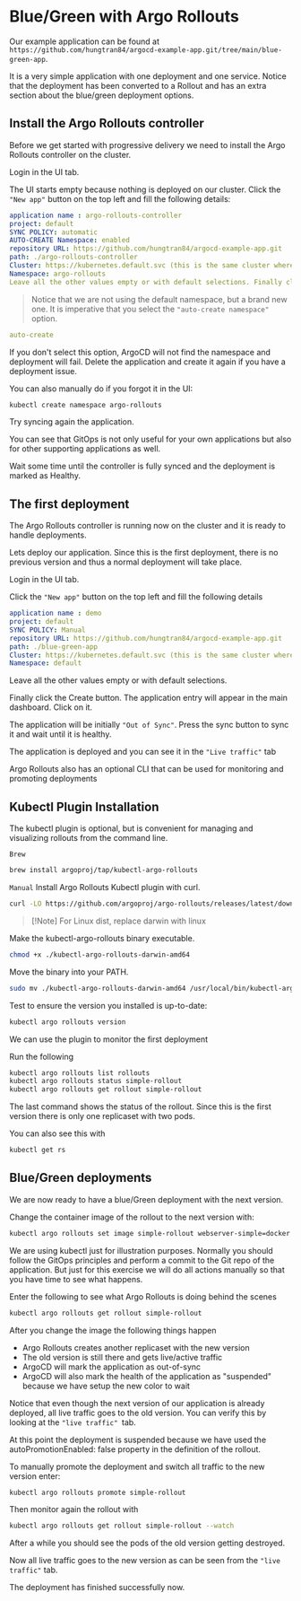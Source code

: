 # Blue/Green with Argo Rollouts
Our example application can be found at `https://github.com/hungtran84/argocd-example-app.git/tree/main/blue-green-app`.

It is a very simple application with one deployment and one service. Notice that the deployment has been converted to a Rollout and has an extra section about the blue/green deployment options.

## Install the Argo Rollouts controller
Before we get started with progressive delivery we need to install the Argo Rollouts controller on the cluster.

Login in the UI tab.

The UI starts empty because nothing is deployed on our cluster. Click the `"New app"` button on the top left and fill the following details:

```yaml
application name : argo-rollouts-controller
project: default
SYNC POLICY: automatic
AUTO-CREATE Namespace: enabled
repository URL: https://github.com/hungtran84/argocd-example-app.git
path: ./argo-rollouts-controller
Cluster: https://kubernetes.default.svc (this is the same cluster where ArgoCD is installed)
Namespace: argo-rollouts
Leave all the other values empty or with default selections. Finally click the Create button. The controller will be installed on the cluster.
```

>Notice that we are not using the default namespace, but a brand new one. It is imperative that you select the `"auto-create namespace"` option.
```yaml
auto-create
```

If you don't select this option, ArgoCD will not find the namespace and deployment will fail. Delete the application and create it again if you have a deployment issue.

You can also manually do if you forgot it in the UI:
```sh
kubectl create namespace argo-rollouts
```

Try syncing again the application.

You can see that GitOps is not only useful for your own applications but also for other supporting applications as well.

Wait some time until the controller is fully synced and the deployment is marked as Healthy.

## The first deployment
The Argo Rollouts controller is running now on the cluster and it is ready to handle deployments.

Lets deploy our application. Since this is the first deployment, there is no previous version and thus a normal deployment will take place.

Login in the UI tab.

Click the `"New app"` button on the top left and fill the following details
```yaml
application name : demo
project: default
SYNC POLICY: Manual
repository URL: https://github.com/hungtran84/argocd-example-app.git
path: ./blue-green-app
Cluster: https://kubernetes.default.svc (this is the same cluster where ArgoCD is installed)
Namespace: default
```
Leave all the other values empty or with default selections.

Finally click the Create button. The application entry will appear in the main dashboard. Click on it.


The application will be initially `"Out of Sync"`. Press the sync button to sync it and wait until it is healthy.

The application is deployed and you can see it in the `"Live traffic"` tab

Argo Rollouts also has an optional CLI that can be used for monitoring and promoting deployments

## Kubectl Plugin Installation

The kubectl plugin is optional, but is convenient for managing and visualizing rollouts from the command line.

`Brew`
```sh
brew install argoproj/tap/kubectl-argo-rollouts
```

`Manual`
Install Argo Rollouts Kubectl plugin with curl.

```sh
curl -LO https://github.com/argoproj/argo-rollouts/releases/latest/download/kubectl-argo-rollouts-darwin-amd64
```

>[!Note] For Linux dist, replace darwin with linux

Make the kubectl-argo-rollouts binary executable.
```sh
chmod +x ./kubectl-argo-rollouts-darwin-amd64
```

Move the binary into your PATH.
```sh
sudo mv ./kubectl-argo-rollouts-darwin-amd64 /usr/local/bin/kubectl-argo-rollouts
```

Test to ensure the version you installed is up-to-date:
```sh
kubectl argo rollouts version
```

We can use the plugin to monitor the first deployment

Run the following
```sh
kubectl argo rollouts list rollouts  
kubectl argo rollouts status simple-rollout  
kubectl argo rollouts get rollout simple-rollout  
```

The last command shows the status of the rollout. Since this is the first version there is only one replicaset with two pods.

You can also see this with
```sh
kubectl get rs
```

## Blue/Green deployments
We are now ready to have a blue/Green deployment with the next version.

Change the container image of the rollout to the next version with:

```sh
kubectl argo rollouts set image simple-rollout webserver-simple=docker.io/100691080586/canary-app:v2.0
```

We are using kubectl just for illustration purposes. Normally you should follow the GitOps principles and perform a commit to the Git repo of the application. But just for this exercise we will do all actions manually so that you have time to see what happens.

Enter the following to see what Argo Rollouts is doing behind the scenes
```sh
kubectl argo rollouts get rollout simple-rollout
```

After you change the image the following things happen
  - Argo Rollouts creates another replicaset with the new version
  - The old version is still there and gets live/active traffic
  - ArgoCD will mark the application as out-of-sync
  - ArgoCD will also mark the health of the application as "suspended" because we have setup the new color to wait  

Notice that even though the next version of our application is already deployed, all live traffic goes to the old version. You can verify this by looking at the `"live traffic" `tab.

At this point the deployment is suspended because we have used the autoPromotionEnabled: false property in the definition of the rollout.

To manually promote the deployment and switch all traffic to the new version enter:
```sh
kubectl argo rollouts promote simple-rollout
```

Then monitor again the rollout with
```sh
kubectl argo rollouts get rollout simple-rollout --watch
```

After a while you should see the pods of the old version getting destroyed.

Now all live traffic goes to the new version as can be seen from the `"live traffic"` tab.

The deployment has finished successfully now.